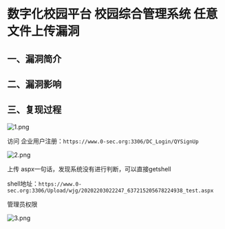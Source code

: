 数字化校园平台 校园综合管理系统 任意文件上传漏洞
================================================

一、漏洞简介
------------

二、漏洞影响
------------

三、复现过程
------------

![1.png](resource/数字化校园平台校园综合管理系统任意文件上传漏洞/media/rId24.png)

访问 企业用户注册：`https://www.0-sec.org:3306/DC_Login/QYSignUp`

![2.png](resource/数字化校园平台校园综合管理系统任意文件上传漏洞/media/rId25.png)

上传 aspx一句话，发现系统没有进行判断，可以直接getshell

shell地址：`https://www.0-sec.org:3306/Upload/wjg/20202203022247_637215205678224938_test.aspx`

管理员权限

![3.png](resource/数字化校园平台校园综合管理系统任意文件上传漏洞/media/rId26.png)
